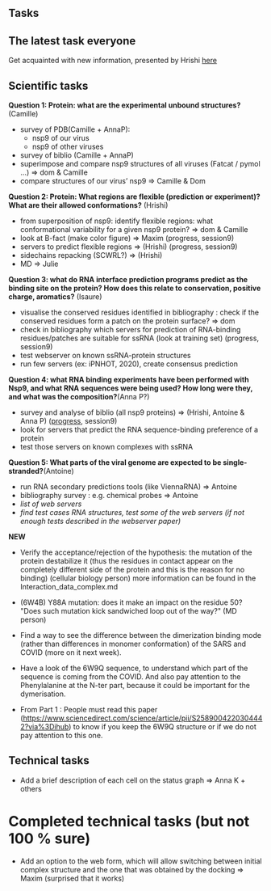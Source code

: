 ## Tasks

## The latest task everyone


Get acquainted with new information, presented by Hrishi [here](https://github.com/sjdv1982/biohackathon-covid/blob/master/documentation/Question_4_fromReadme.md)

## Scientific tasks

**Question 1: Protein: what are the experimental unbound structures?** (Camille)


*   survey of PDB(Camille + AnnaP):
    *   nsp9 of our virus
    *   nsp9 of other viruses
*   survey of biblio (Camille + AnnaP)
*   superimpose and compare nsp9 structures of all viruses (Fatcat / pymol ...) => dom & Camille
*   compare structures of our virus’ nsp9 => Camille & Dom

**Question 2: Protein: What regions are flexible (prediction or experiment)? What are their allowed conformations?** (Hrishi)



*   from superposition of nsp9: identify flexible regions: what conformational variability for a given nsp9 protein? => dom & Camille
*   look at B-fact (make color figure) => Maxim (progress, session9)
*   servers to predict flexible regions => (Hrishi) (progress, session9)
*   sidechains repacking (SCWRL?) => (Hrishi)
*   MD => Julie


**Question 3: what do RNA interface prediction programs predict as the binding site on the protein? How does this relate to conservation, positive charge, aromatics?** (Isaure)



*   visualise the conserved residues identified in bibliography : check if the conserved residues form a patch on the protein surface?  => dom
*   check in bibliography which servers for prediction of RNA-binding residues/patches are suitable for ssRNA (look at training set) (progress, session9)
*   test webserver on known ssRNA-protein structures
*   run few servers  (ex: iPNHOT, 2020), create consensus prediction

**Question 4: what RNA binding experiments have been performed with Nsp9, and what RNA sequences were being used? How long were they, and what was the composition?**(Anna P?)



*   survey and analyse of biblio (all nsp9 proteins) => (Hrishi, Antoine & Anna P) ([progress](https://github.com/sjdv1982/biohackathon-covid/blob/master/documentation/Question_4_fromReadme.md), session9)
*   look for servers that predict the RNA sequence-binding preference of a protein
*   test those servers on known complexes with ssRNA

**Question 5: What parts of the viral genome are expected to be single-stranded?**(Antoine)



*   run RNA secondary predictions tools (like ViennaRNA) => Antoine
*   bibliography survey : e.g. chemical probes => Antoine
*   _list of web servers_
*   _find test cases RNA structures, test some of the web servers (if not enough tests described in the webserver paper)_



**NEW**



*   Verify the acceptance/rejection of the hypothesis: the mutation of the protein destabilize it (thus the residues in contact appear on the completely different side of the protein and this is the reason for no binding) (cellular biology person) more information can be found in the Interaction_data_complex.md
*   (6W4B) Y88A mutation: does it make an impact on the residue 50? "Does such mutation kick sandwiched loop out of the way?" (MD person)
*   Find a way to see the difference between the dimerization binding mode (rather than differences in monomer conformation) of the SARS and COVID (more on it next week).

*   Have a look of the 6W9Q sequence, to understand which part of the sequence is coming from the COVID. And also pay attention to the Phenylalanine at the N-ter part, because it could be important for the dymerisation.

*   From Part 1 : People must read this paper (https://www.sciencedirect.com/science/article/pii/S2589004220304442?via%3Dihub) to know if you keep the 6W9Q structure or if we do not pay attention to this one.

## Technical tasks

*   Add a brief description of each cell on the status graph => Anna K + others

# Completed technical tasks (but not 100 % sure)

*   Add an option to the web form, which will allow switching between initial complex structure and the one that was obtained by the docking => Maxim (surprised that it works)
